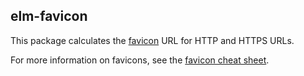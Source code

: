 ## elm-favicon

This package calculates the [favicon](https://en.wikipedia.org/wiki/Favicon) URL for HTTP and HTTPS URLs.

For more information on favicons, see the [favicon cheat sheet](https://github.com/audreyr/favicon-cheat-sheet).
